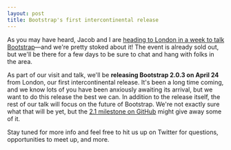 ```yaml
---
layout: post
title: Bootstrap's first intercontinental release
---
```


As you may have heard, Jacob and I are [heading to London in a week to talk Bootstrap](https://ukengopenhouse.eventbrite.com/)—and we're pretty stoked about it! The event is already sold out, but we'll be there for a few days to be sure to chat and hang with folks in the area.

As part of our visit and talk, we'll be **releasing Bootstrap 2.0.3 on April 24** from London, our first intercontinental release. It's been a long time coming, and we know lots of you have been anxiously awaiting its arrival, but we want to do this release the best we can. In addition to the release itself, the rest of our talk will focus on the future of Bootstrap. We're not exactly sure what that will be yet, but the [2.1 milestone on GitHub](https://github.com/twbs/bootstrap/issues?milestone=7&state=open) might give away some of it.

Stay tuned for more info and feel free to hit us up on Twitter for questions, opportunities to meet up, and more.
